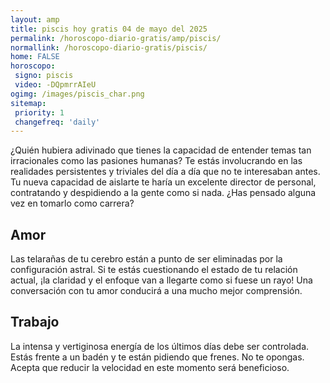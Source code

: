 ```yaml
---
layout: amp
title: piscis hoy gratis 04 de mayo del 2025 
permalink: /horoscopo-diario-gratis/amp/piscis/
normallink: /horoscopo-diario-gratis/piscis/
home: FALSE
horoscopo:
 signo: piscis
 video: -DQpmrrAIeU
ogimg: /images/piscis_char.png
sitemap:
 priority: 1
 changefreq: 'daily'
---
```



¿Quién hubiera adivinado que tienes la capacidad de entender temas tan irracionales como las pasiones humanas? Te estás involucrando en las realidades persistentes y triviales del día a día que no te interesaban antes. Tu nueva capacidad de aislarte te haría un excelente director de personal, contratando y despidiendo a la gente como si nada. ¿Has pensado alguna vez en tomarlo como carrera?

## Amor

Las telarañas de tu cerebro están a punto de ser eliminadas por la configuración astral. Si te estás cuestionando el estado de tu relación actual, ¡la claridad y el enfoque van a llegarte como si fuese un rayo! Una conversación con tu amor conducirá a una mucho mejor comprensión.

## Trabajo

La intensa y vertiginosa energía de los últimos días debe ser controlada. Estás frente a un badén y te están pidiendo que frenes. No te opongas. Acepta que reducir la velocidad en este momento será beneficioso.